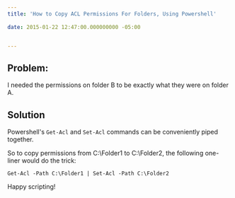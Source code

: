 ```yaml
---
title: 'How to Copy ACL Permissions For Folders, Using Powershell'
 
date: 2015-01-22 12:47:00.000000000 -05:00


---
```

## Problem:

I needed the permissions on folder B to be exactly what they were on folder A.

## Solution

Powershell's `Get-Acl` and `Set-Acl` commands can be conveniently piped together.

So to copy permissions from C:\Folder1 to C:\Folder2, the following one-liner would do the trick:

`Get-Acl -Path C:\Folder1 | Set-Acl -Path C:\Folder2`

Happy scripting!
